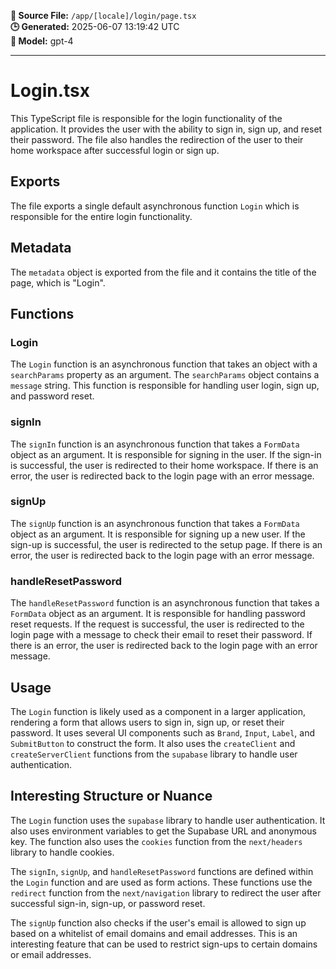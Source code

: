 **📄 Source File:** `/app/[locale]/login/page.tsx`  
**🕒 Generated:** 2025-06-07 13:19:42 UTC  
**🤖 Model:** gpt-4

---

# Login.tsx

This TypeScript file is responsible for the login functionality of the application. It provides the user with the ability to sign in, sign up, and reset their password. The file also handles the redirection of the user to their home workspace after successful login or sign up.

## Exports

The file exports a single default asynchronous function `Login` which is responsible for the entire login functionality.

## Metadata

The `metadata` object is exported from the file and it contains the title of the page, which is "Login".

## Functions

### Login

The `Login` function is an asynchronous function that takes an object with a `searchParams` property as an argument. The `searchParams` object contains a `message` string. This function is responsible for handling user login, sign up, and password reset.

### signIn

The `signIn` function is an asynchronous function that takes a `FormData` object as an argument. It is responsible for signing in the user. If the sign-in is successful, the user is redirected to their home workspace. If there is an error, the user is redirected back to the login page with an error message.

### signUp

The `signUp` function is an asynchronous function that takes a `FormData` object as an argument. It is responsible for signing up a new user. If the sign-up is successful, the user is redirected to the setup page. If there is an error, the user is redirected back to the login page with an error message.

### handleResetPassword

The `handleResetPassword` function is an asynchronous function that takes a `FormData` object as an argument. It is responsible for handling password reset requests. If the request is successful, the user is redirected to the login page with a message to check their email to reset their password. If there is an error, the user is redirected back to the login page with an error message.

## Usage

The `Login` function is likely used as a component in a larger application, rendering a form that allows users to sign in, sign up, or reset their password. It uses several UI components such as `Brand`, `Input`, `Label`, and `SubmitButton` to construct the form. It also uses the `createClient` and `createServerClient` functions from the `supabase` library to handle user authentication.

## Interesting Structure or Nuance

The `Login` function uses the `supabase` library to handle user authentication. It also uses environment variables to get the Supabase URL and anonymous key. The function also uses the `cookies` function from the `next/headers` library to handle cookies.

The `signIn`, `signUp`, and `handleResetPassword` functions are defined within the `Login` function and are used as form actions. These functions use the `redirect` function from the `next/navigation` library to redirect the user after successful sign-in, sign-up, or password reset.

The `signUp` function also checks if the user's email is allowed to sign up based on a whitelist of email domains and email addresses. This is an interesting feature that can be used to restrict sign-ups to certain domains or email addresses.